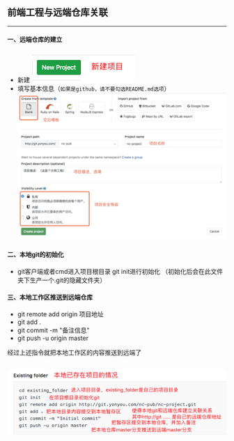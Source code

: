 ## 前端工程与远端仓库关联
---

####  一、远端仓库的建立

- 新建
![image](../images/newpro.png)
- 填写基本信息（`如果是github，请不要勾选README.md选项`）
![image](../images/pro.jpg)

####  二、本地git的初始化

- git客户端或者cmd进入项目根目录  git init进行初始化
（初始化后会在此文件夹下生产一个.git的隐藏文件夹）

####  三、本地工作区推送到远端仓库

- git remote add origin 项目地址
- git add .
- git commit -m "备注信息"
- git push -u origin master

经过上述指令就把本地工作区的内容推送到远端了

![image](../images/git.png)
---
